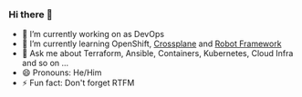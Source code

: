 ### Hi there 👋

- 🔭 I’m currently working on as DevOps
- 🌱 I’m currently learning OpenShift, [Crossplane](https://www.crossplane.io/) and [Robot Framework](https://robotframework.org)
- 💬 Ask me about Terraform, Ansible, Containers, Kubernetes, Cloud Infra and so on ...
- 😄 Pronouns: He/Him
- ⚡ Fun fact: Don't forget RTFM

